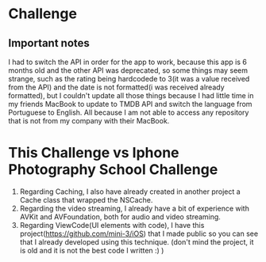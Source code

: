 # Challenge
## Important notes
I had to switch the API in order for the app to work, because this app is 6 months old and the other API was deprecated, so some things may seem strange, such as the rating being hardcodede to 3(it was a value received from the API) and the date is not formatted(i was received already formatted), but I couldn't update all those things because I had little time in my friends MacBook to update to TMDB API and switch the language from Portuguese to English. All because I am not able to access any repository that is not from my company with their MacBook.

# This Challenge vs Iphone Photography School Challenge
1. Regarding Caching, I also have already created in another project a Cache class that wrapped the NSCache.
2. Regarding the video streaming, I already have a bit of experience with AVKit and AVFoundation, both for audio and video streaming.
3. Regarding ViewCode(UI elements with code), I have this project(https://github.com/mini-3/iOS) that I made public so you can see that I already developed using this technique. (don't mind the project, it is old and it is not the best code I written :) )
